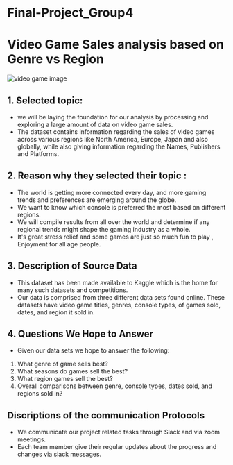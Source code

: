 
# Final-Project_Group4


# Video Game Sales analysis based on Genre vs Region

![video game image](https://user-images.githubusercontent.com/96400887/189534618-4388068a-6e40-4902-b8b0-2374a65f5dd2.jpg)


 ## 1. Selected topic:
 
- we will be laying the foundation for our analysis by processing and exploring a large amount of data on video game sales.
- The dataset contains information regarding the sales of video games across various regions like North America, Europe, Japan and also globally, while also giving information regarding the Names, Publishers and Platforms. 


## 2. Reason why they selected their topic :

- The world is getting more connected every day, and more gaming trends and preferences are emerging around the globe. 
- We want to know which console is preferred the most based on different regions. 
- We will compile results from all over the world and determine if any regional trends might shape the gaming industry as a whole.
- It's great stress relief and some games are just so much fun to play , Enjoyment for all age people.

 ## 3. Description of Source Data
 
 - This dataset has been made available to Kaggle which is the home for many such datasets and competitions.
 - Our data is comprised from three different data sets found online. These datasets have video game titles, genres, console types, of games sold, dates, and region it   sold in.

## 4. Questions We Hope to Answer
- Given our data sets we hope to answer the following:

 1. What genre of game sells best?
 2. What seasons do games sell the best?
 3. What region games sell the best?
 4. Overall comparisons between genre, console types, dates sold, and regions sold in?

## Discriptions of the communication Protocols

- We communicate our project related tasks through Slack and via zoom meetings.
- Each team member give their regular updates about the progress and changes via slack messages.

 

